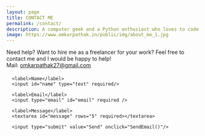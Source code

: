 ```yaml
---
layout: page
title: CONTACT ME
permalink: /contact/
description: A computer geek and a Python enthusiast who loves to code. Huge fan of open source softwares and an active contributor on GitHub. Also love to sketch and read Agatha Christie's novels.
image: https://www.omkarpathak.in/public/img/about_me_1.jpg
---
```


<p class="message scroll-effect" style="margin-bottom: 20px;">
  Need help? Want to hire me as a freelancer for your work? Feel free to contact me and I would be happy to help!
  <br />
  Mail: <a href="mailto: omkarpathak27@gmail.com">omkarpathak27@gmail.com</a>
</p>

<!-- Tutorial from:https://blog.webjeda.com/google-form-customize/ -->
<form class="form scroll-effect" id="myForm" action="/thank-you/">

      <label>Name</label>
      <input id="name" type="text" required/>

      <label>Email</label>
      <input type="email" id="email" required />

      <label>Message</label>
      <textarea id="message" rows="5" required></textarea>

      <input type="submit" value="Send" onclick="SendEmail()"/>

</form>

<script>
  function SendEmail() {
    // API: https://www.smtpjs.com/
    emailjs.send(
      "gmail",
      "personal_website",
      {
        name: document.getElementById("name").value,
        message: document.getElementById("message").value,
        email: document.getElementById("email").value
      }
      );

    if (document.getElementById("myForm")) {
            setTimeout("submitForm()", 3000); // set timout
       }
  }
</script>
